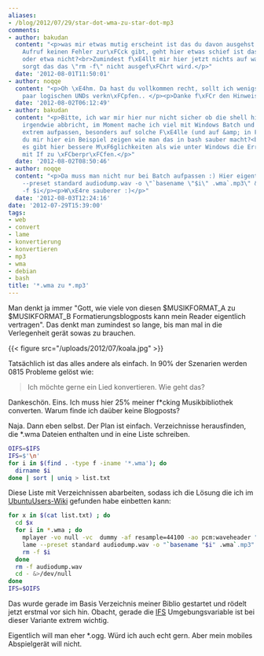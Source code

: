 ```yaml
---
aliases:
- /blog/2012/07/29/star-dot-wma-zu-star-dot-mp3
comments:
- author: bakudan
  content: "<p>was mir etwas mutig erscheint ist das du davon ausgehst das der mplayer
    Aufruf keinen Fehler zur\xFCck gibt, geht hier etwas schief ist das Origenal weg,
    oder etwa nicht?<br>Zumindest f\xE4llt mir hier jetzt nichts auf was daf\xFCr
    sorgt das das \"rm -f\" nicht ausgef\xFChrt wird.</p>"
  date: '2012-08-01T11:50:01'
- author: noqqe
  content: "<p>Oh \xE4hm. Da hast du vollkommen recht, sollt ich wenigstens mit ein
    paar logischen UNDs verkn\xFCpfen.. </p><p>Danke f\xFCr den Hinweis!</p>"
  date: '2012-08-02T06:12:49'
- author: bakudan
  content: "<p>Bitte, ich war mir hier nur nicht sicher ob die shell hier vielleicht
    irgendwie abbricht, im Moment mache ich viel mit Windows Batch und da muss man
    extrem aufpassen, besonders auf solche F\xE4lle (und auf &amp; in File Namen ....).</p><p>Kannst
    du mir hier ein Beispiel zeigen wie man das in bash sauber macht?<br>Ich glaub
    es gibt hier bessere M\xF6glichkeiten als wie unter Windows die Error-Variable
    mit If zu \xFCberpr\xFCfen.</p>"
  date: '2012-08-02T08:50:46'
- author: noqqe
  content: "<p>Da muss man nicht nur bei Batch aufpassen :) Hier eigentlich auch.</p><p>lame
    --preset standard audiodump.wav -o \"`basename \"$i\" .wma`.mp3\" &amp;&amp; rm
    -f $i</p><p>W\xE4re sauberer :)</p>"
  date: '2012-08-03T12:24:16'
date: '2012-07-29T15:39:00'
tags:
- web
- convert
- lame
- konvertierung
- konvertieren
- mp3
- wma
- debian
- bash
title: '*.wma zu *.mp3'
---
```


Man denkt ja immer "Gott, wie viele von diesen $MUSIKFORMAT_A zu $MUSIKFORMAT_B
Formatierungsblogposts kann mein Reader eigentlich vertragen".
Das denkt man zumindest so lange, bis man mal in die Verlegenheit gerät sowas zu
brauchen.

{{< figure src="/uploads/2012/07/koala.jpg" >}}

Tatsächlich ist das alles andere als einfach. In 90% der Szenarien werden 0815
Probleme gelöst wie:

> Ich möchte gerne ein Lied konvertieren. Wie geht das?

Dankeschön. Eins. Ich muss hier 25% meiner f*cking Musikbibliothek converten. Warum
finde ich daüber keine Blogposts?

Naja. Dann eben selbst. Der Plan ist einfach. Verzeichnisse herausfinden, die
*.wma Dateien enthalten und in eine Liste schreiben.

``` bash
OIFS=$IFS
IFS=$'\n'
for i in $(find . -type f -iname '*.wma'); do
  dirname $i
done | sort | uniq > list.txt
```

Diese Liste mit Verzeichnissen abarbeiten, sodass ich die Lösung
die ich im [UbuntuUsers-Wiki](http://wiki.ubuntuusers.de/Audiodateien_umwandeln#WMA)
gefunden habe einbetten kann:

``` bash
for x in $(cat list.txt) ; do
  cd $x
  for i in *.wma ; do
    mplayer -vo null -vc  dummy -af resample=44100 -ao pcm:waveheader "$i"
    lame --preset standard audiodump.wav -o "`basename "$i" .wma`.mp3"
    rm -f $i
  done
  rm -f audiodump.wav
  cd - &>/dev/null
done
IFS=$OIFS
```

Das wurde gerade im Basis Verzeichnis meiner Biblio gestartet und rödelt
jetzt erstmal vor sich hin.  Obacht, gerade die
[IFS](http://stackoverflow.com/questions/4128235/bash-shell-scripting-what-is-the-exact-meaning-of-ifs-n)
Umgebungsvariable ist bei dieser Variante extrem wichtig.

Eigentlich will man eher *.ogg. Würd ich auch echt gern. Aber mein mobiles
Abspielgerät will nicht.

